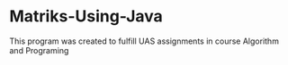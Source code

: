 # Matriks-Using-Java
 This program was created to fulfill UAS assignments in course Algorithm and Programing
